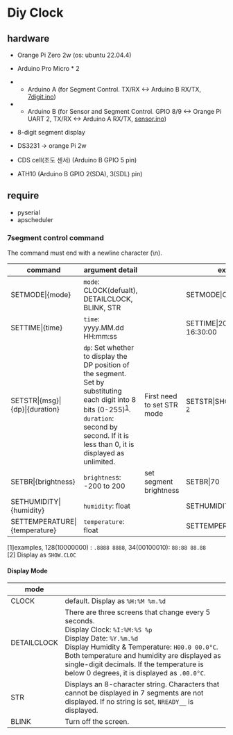 # Diy Clock

## hardware
 * Orange Pi Zero 2w (os: ubuntu 22.04.4)
 * Arduino Pro Micro * 2
  * * Arduino A (for Segment Control. TX/RX <-> Arduino B RX/TX, [7digit.ino](7digit.ino))
  * * Arduino B (for Sensor and Segment Control. GPIO 8/9 <-> Orange Pi UART 2, TX/RX <-> Arduino A RX/TX, [sensor.ino](sensor.ino))
 * 8-digit segment display

 * DS3231 -> orange Pi 2w
 * CDS cell(조도 센서) (Arduino B GPIO 5 pin) 
 * ATH10 (Arduino B GPIO 2(SDA), 3(SDL) pin)


## require
 * pyserial
 * apscheduler

### 7segment control command

The command must end with a newline character (\\n).

| command | argument detail |  | example |
|---------|-----------------|--| ------- |
| SETMODE\|{mode} | `mode`: CLOCK(defualt), DETAILCLOCK, BLINK, STR | |SETMODE\|CLOKCK|
| SETTIME\|{time} | `time`: yyyy.MM.dd HH:mm:ss |  |SETTIME\|2024.01.01 16:30:00|
| SETSTR\|{msg}\|{dp}\|{duration} | `dp`: Set whether to display the DP position of the segment. Set by substituting each digit into 8 bits (0-255)<sup>[1](#footnote_1)</sup>.<br />`duration`: second by second. If it is less than 0, it is displayed as unlimited.  | First need to set STR mode | SETSTR\|SHOWCLOC\|16\|-1 <sup>[2](#footnote_2)</sup>
| SETBR\|{brightness} | `brightnes`s: -200 to 200 | set segment brightness | SETBR\|70 |
| SETHUMIDITY\|{humidity} | `humidity`: float || SETHUMIDITY\|61.4|
| SETTEMPERATURE\|{temperature} | `temperature`: float| | SETTEMPERATURE\|25.3 |


<a name="footnote_1">[1]</a>examples, 128(10000000) : `.8888 8888`, 34(00100010): `88:88 88.88` <br />
<a name="footnote_2">[2]</a> Display as  `SHOW.CLOC`

#### Display Mode
| mode | |
|------|-|
|CLOCK| default. Display as `%H:%M %m.%d` |
|DETAILCLOCK| There are three screens that change every 5 seconds. <br /> Display Clock: `%I:%M:%S %p`  <br /> Display Date: `%Y.%m.%d`<br />Display Humidity & Temperature: `H00.0 00.0°C`.<br />Both temperature and humidity are displayed as single-digit decimals. If the temperature is below 0 degrees, it is displayed as `.00.0°C`.|
|STR|Displays an 8-character string. Characters that cannot be displayed in 7 segments are not displayed. If no string is set, `NREADY__` is displayed.|
|BLINK| Turn off the screen. |
